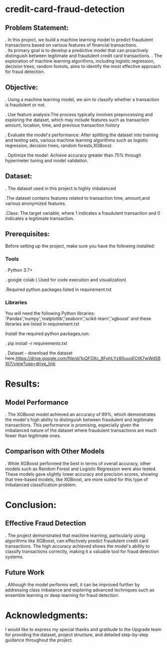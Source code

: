 # credit-card-fraud-detection


## Problem Statement:
. In this project, we build a machine learning model to predict fraudulent transactions based on various features of financial transactions.  
. Its primary goal is to develop a predictive model that can proactively distinguish between legitimate and fraudulent credit card transactions.
. The exploration of machine learning algorithms, including logistic regression, decision trees, random forests, aims to identify the most effective approach for fraud detection.

## Objective:

. Using a machine learning model, we aim to classify whether a transaction is fraudulent or not.

. Use feature analysis:The process typically involves preprocessing and exploring the dataset, which may include features such as transaction amount, location, time, and previous transaction history

. Evaluate the model's performance: After splitting the dataset into training and testing sets, various machine learning algorithms such as logistic regression, decision trees, random forests,XGBoost.

. Optimize the model: Achieve accuracy greater than 75% through hypermeter tuning and model validation. 

## Dataset:
. The dataset used in this project is highly imbalanced 

.The dataset contains features related to transaction time, amount,and various anonymized features.

.Class: The target variable, where 1 indicates a fraudulent transaction and 0 indicates a legitimate transaction.

## Prerequisites:
Before setting up the project, make sure you have the following installed:
### Tools
. Python 3.7+

. google colab ( Used for code execution and visualization)

.Required python packeges listed in requirement.txt

### Libraries
You will need the following Python libraries: 'Pandas','numpy','matplotlib','seaborn','scikit-learn','xgboost' and these libraries are listed in requirement.txt

Install the required python packages,run:

. pip install -r requirements.txt

. Dataset -
download the dataset here,https://drive.google.com/file/d/1oQFOXc_8FghLYz80uuoECtK7wWd5BXt7/view?usp=drive_link

# Results:
## Model Performance
. The XGBoost model achieved an accuracy of 99%, which demonstrates the model's high ability to distinguish between fraudulent and legitimate transactions. This performance is promising, especially given the imbalanced nature of the dataset where fraudulent transactions are much fewer than legitimate ones.

## Comparison with Other Models

. While XGBoost performed the best in terms of overall accuracy, other models such as Random Forest and Logistic Regression were also tested. These models gave slightly lower accuracy and precision scores, showing that tree-based models, like XGBoost, are more suited for this type of imbalanced classification problem.


 # Conclusion:
 ## Effective Fraud Detection

 . The project demonstrated that machine learning, particularly using algorithms like XGBoost, can effectively predict fraudulent credit card transactions. The high accuracy achieved shows the model's ability to classify transactions correctly, making it a valuable tool for fraud detection systems.

 ## Future Work
.  Although the model performs well, it can be improved further by addressing class imbalance and exploring advanced techniques such as ensemble learning or deep learning for fraud detection.

  # Acknowledgments:

 I would like to express my special thanks and gratitude to the Upgrade team for providing the dataset, project structure, and detailed step-by-step guidance throughout the project.


